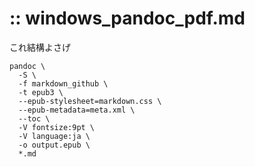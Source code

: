 
:: windows_pandoc_pdf.md
===

これ結構よさげ

```
pandoc \
  -S \
  -f markdown_github \
  -t epub3 \
  --epub-stylesheet=markdown.css \
  --epub-metadata=meta.xml \
  --toc \
  -V fontsize:9pt \
  -V language:ja \
  -o output.epub \
  *.md
```
